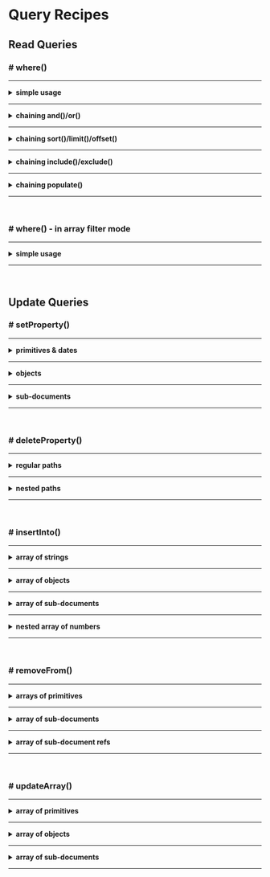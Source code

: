 # Query Recipes

## Read Queries

### \# where() 

------------------------------------------------------

<details>
	<summary><strong>simple usage</strong></summary>
<br>

**simple** 
	
Query in JS:

```js
colRef.where('id = 1')
      .find()
```

Route equivalent:
	
<pre>
/_q/?<strong>where</strong>=id,=,1
</pre>
	
**using type values** 
	
Query in JS:

```js
colRef.where('username != $undefined')
      .find()
```

Route equivalent:
	
<pre>
/_q/?<strong>where</strong>=username,!=,$undefined
</pre>

**nested paths** 
	
Query in JS:

```js
colRef.where('details.isActive = $true')
      .find()
```

Route equivalent:
	
<pre>
/_q/?<strong>where</strong>=details.isActive,=,$true
</pre>
	
**array length property** 
	
Query in JS:

```js
colRef.where('followers.length > 200')
      .find()
```

Route equivalent:
	
<pre>
/_q/?<strong>where</strong>=followers.length,>,200
</pre>

</details>

------------------------------------------------------

<details>
	<summary><strong>chaining and()/or()</strong></summary>
<br>

**simple and()** 
	
Query in JS:

```js
colRef.where('age >= 18')
      .and('username != $undefined')
      .find()
```

Route equivalent:
	
<pre>
/_q/?where=age,>=,18&<strong>where=and</strong>&where=username,!=,$undefined
</pre>
	
**simple or()** 
	
Query in JS:

```js
colRef.where('age >= 18')
      .or('username != $undefined')
      .find()
```

Route equivalent:
	
<pre>
/_q/?where=age,>=,18&<strong>where=or</strong>&where=username,!=,$undefined
</pre>
	

</details>

------------------------------------------------------

<details>
	<summary><strong>chaining sort()/limit()/offset()</strong></summary>
<br>

**sort()** 
	
Query in JS:

```js
colRef.where('balance >= 5000')
      .sort('balance', 'desc')
      .find()
```

Route equivalent:
	
<pre>
/_q/?where=balance,>=,5000&<strong>sortBy=</strong>balance&<strong>sortOrder=desc</strong>
</pre>
	
**limit() & offset()** 
	
Query in JS:

```js
colRef.where('balance >= 5000')
      .limit(30)
      .offset(60)
      .find()
```

Route equivalent:
	
<pre>
/_q/?where=balance,>=,5000&<strong>limit=</strong>30&<strong>offset=</strong>60
</pre>
	

</details>

------------------------------------------------------

<details>
	<summary><strong>chaining include()/exclude()</strong></summary>
<br>

**include()** 
	
Query in JS:

```js
colRef.where('id = 10')
      .include(['firstname', 'lastname', 'age'])
      .find()
```

Route equivalent:
	
<pre>
/_q/?where=id,=,10&<strong>include=</strong>[firstname,lastname,age]
</pre>
	
**exclude()** 
	
Query in JS:

```js
colRef.where('id = 10')
      .exclude(['created_at', 'updated_at'])
      .find()
```

Route equivalent:
	
<pre>
/_q/?where=id,=,10&<strong>exclude=</strong>[created_at,updated_at]
</pre>
	

</details>

------------------------------------------------------

<details>
	<summary><strong>chaining populate()</strong></summary>
<br>

**populate()** 
	
Query in JS:

```js
colRef.where('id = 10')
      .populate(['articles', 'followers'])
      .find()
```

Route equivalent:
	
<pre>
/_q/?where=id,=,10&<strong>populate=</strong>[articles,followers]
</pre>

</details>

------------------------------------------------------

<br>

### \# where() - in array filter mode

------------------------------------------------------

<details>
	<summary><strong>simple usage</strong></summary>
<br>

**array of objects** 
	
Query in JS:

```js
const filterFn = (arr) => arr.filter(title => title === 'Title Not Set')
	
colRef.where('articles', filterFn)
      .find()
```

Route equivalent:
	
<pre>
/_q/?<strong>whereArray</strong>=articles,[title,=,"Title Not Set"]
</pre>
	
**array of primitives** 
	
Query in JS:

```js
const filterFn = (arr) => arr.filter(access => access === 'Editor')
	
colRef.where('privilages', filterFn)
      .find()
```

Route equivalent:
	
<pre>
/_q/?<strong>whereArray</strong>=privilages,[<strong>$item</strong>,=,Editor]
</pre>
	
</details>

------------------------------------------------------

<br>

## Update Queries

### \# setProperty() 

------------------------------------------------------

<details>
	<summary><strong>primitives & dates</strong></summary>
<br>

Schema:
```js
{ 
  name: String,
  age: Number,
  isActive: Boolean,
  activated_date: Date
}
```
**Example 1:** 
	
Query in JS:

```js
colRef.where('id = 1')
      .setProperty('name', 'Brian Adams')
```

Route equivalent:
	
<pre>
/_q/?<strong>where</strong>=id,=,1
</pre>

body:

```JSON
{
    "updateMethod": "setProperty",
    "path": "name",
    "values": "Brian Adams"
}
```
	
**Example 2:** 
	
Query in JS:

```js
const date = new Date('2020-10-10')
colRef.where('id = 1')
      .setProperty('activated_date', date)
```

Route equivalent:
	
<pre>
/_q/?<strong>where</strong>=id,=,1
</pre>

body:

```JSON
{
    "updateMethod": "setProperty",
    "path": "activated_date",
    "values": "2020-10-10T00:00:00.000Z"
}
```
	
</details>

------------------------------------------------------

<details>
	<summary><strong>objects</strong></summary>
<br>

Schema:
```js
{ 
  author: {
    type: String,
    capitalize: true
  },
  bio: {
    title: {
	type: String,
	required: true
    },
    body: {
	type: String,
	minLength: 2
    }
  }
}
```

Query in JS:

```js
authorsRef.where('id = 1')
      .setProperty('bio.title', `This is John's bio`)
```

Route equivalent:
	
<pre>
/_q/?<strong>where</strong>=id,=,1
</pre>

body:

```JSON
{
    "updateMethod": "setProperty",
    "path": "bio.title",
    "values": "This is John's bio"
}
```

</details>

------------------------------------------------------

<details>
	<summary><strong>sub-documents</strong></summary>
<br>

Schema 1: 
```js
{ 
  age: Number,
  email: String
}
```

Schema 2:
```js
const Detail = require('./Detail')

{ 
  username: String,
  detail: Detail
}
```

Query in JS:

```js
authorsRef.where('id = 1')
      .setProperty('detail', { id: 1, age: 21, email: 'john@email.com' })
```

Route equivalent:
	
<pre>
/_q/?<strong>where</strong>=id,=,1
</pre>

body:

```JSON
{
    "updateMethod": "setProperty",
    "path": "detail",
    "values": { 
    	"id": 1, 
	"age": 21, 
	"email": "john@email.com" 
	}
}
```

</details>

------------------------------------------------------

<br>

### \# deleteProperty() 

------------------------------------------------------

<details>
	<summary><strong>regular paths</strong></summary>
<br>

Schema:
```js
{ 
  name: String,
  age: Number,
  activated_date: Date
}
``` 
	
Query in JS:

```js
colRef.where('id = 1')
      .deleteProperty('activated_date')
```

Route equivalent:
	
<pre>
/_q/?<strong>where</strong>=id,=,1
</pre>

body:

```JSON
{
    "updateMethod": "deleteProperty",
    "path": "activated_date",
    "values": ""
}
```
	
</details>

------------------------------------------------------

<details>
	<summary><strong>nested paths</strong></summary>
<br>

Schema:
```js
{ 
  name: String,
  info: {
    age: Number,
    email:String
  }
}
```

Query in JS:

```js
colRef.where('id = 1')
      .deleteProperty('info.age')
```

Route equivalent:
	
<pre>
/_q/?<strong>where</strong>=id,=,1
</pre>

body:

```JSON
{
    "updateMethod": "deleteProperty",
    "path": "info.age",
    "values": ""
}
```

</details>

------------------------------------------------------

<br>

### \# insertInto() 

------------------------------------------------------

<details>
	<summary><strong>array of strings</strong></summary>
<br>

Schema:
```js
{ 
  tagsArr: [String] 
}
```

Query in JS:

```js
colRef.where('id = 2')
      .insertInto('tagsArr', ['tag 1', 'tag 2'])
```

Route equivalent:
	
<pre>
/_q/?<strong>where</strong>=id,=,2
</pre>

body:

```JSON
{
    "updateMethod": "insertInto",
    "path": "tagsArr",
    "values": ["tag 1", "tag 2"]
}
```

</details>

------------------------------------------------------

<details>
	<summary><strong>array of objects</strong></summary>
<br>

Schema:
```js
{ 
  articles: [
      { 
        title: String, 
        content: String 
      }
    ]
}
```

Query in JS:

```js
colRef.where('id = 2')
      .insertInto('articles', [
            { title: 'Article 1', content: 'content 11' },
            { title: 'Article 2', content: 'content 22' }
      ])
```

Route equivalent
	
<pre>
/_q/?<strong>where</strong>=id,=,2
</pre>

body:

```JSON
{
    "updateMethod": "insertInto",
    "path": "nestedArr",
    "values": [
          { "title": "Article 1", "content": "content 11" },
          { "title": "Article 2", "content": "content 22" }
    ]
}
```	
</details>

------------------------------------------------------

<details>
	<summary><strong>array of sub-documents</strong></summary>
<br>

Schema 1:
```js
// Group Schema
{ 
  title: String,
  level: Number,
  isActive: Boolean
}
```
Schema 2:
```js
// Coach Schema
const GroupModel = require('./Group')

{
  name: String,
  groups: [GroupModel]
}
```

Query in JS:

```js
coachesRef.where('id = 5')
      .insertInto('groups', [
        { 
          id: 1, 
          title: 'Group 1', 
          level: 0, 
          isActive: true
          }
      ])
```

Route equivalent
	
<pre>
/_q/?<strong>where</strong>=id,=,5
</pre>

body:

```JSON
{
    "updateMethod": "insertInto",
    "path": "groups",
    "values": [
      {
        "id": 1, 
        "title": "Group 1", 
        "level": 0, 
        "isActive": true
      }
    ]
}
```	
</details>

------------------------------------------------------

<details>
	<summary><strong>nested array of numbers</strong></summary>
<br>

Schema:
```js
{ 
  nestedArr: [[Number]]
}
```

Query in JS:

```js
colRef.where('id = 2')
      .insertInto('nestedArr', [[1,1], [1,2]])
```

Route equivalent
	
<pre>
/_q/?<strong>where</strong>=id,=,2
</pre>

body:

```JSON
{
    "updateMethod": "insertInto",
    "path": "nestedArr",
    "values": [[1,1], [1,2]]
}
```
	
</details>

------------------------------------------------------

<br>

### \# removeFrom() 

------------------------------------------------------

<details>
	<summary><strong>arrays of primitives</strong></summary>
<br>

Schema:
```js
{ 
  numTags: [Number],
  strTags: [String]
}
```
**Example 1:** 
	
Query in JS:

```js
colRef.where('id = 1')
      .removeFrom('numTags', [1999, 2000])
```

Route equivalent:
	
<pre>
/_q/?<strong>where</strong>=id,=,1
</pre>

body:

```JSON
{
    "updateMethod": "removeFrom",
    "path": "numTags",
    "values": [1999, 2000]
}
```
	
**Example 2:** 
	
Query in JS:

```js
colRef.where('id = 1')
      .removeFrom('strTags', ['math', 'science'])
```

Route equivalent:
	
<pre>
/_q/?<strong>where</strong>=id,=,1
</pre>

body:

```JSON
{
    "updateMethod": "removeFrom",
    "path": "strTags",
    "values": ["math", "science"]
}
```
	
</details>

------------------------------------------------------

<details>
	<summary><strong>array of sub-documents</strong></summary>
<br>

Schema 1: 
	
```js
{
  title: String,
  body: String
}	
```
	
Schema 2:
	
```js
const Article = require('./Article')
	
{ 
  author: String,
  articles: [Article]
}
```

Query in JS:

```js
authorsRef.where('id = 1')
      .removeFrom('articles', [5, 6, 7])
```

Route equivalent:
	
<pre>
/_q/?<strong>where</strong>=id,=,1
</pre>

body:

```JSON
{
    "updateMethod": "removeFrom",
    "path": "articles",
    "values": [5, 6, 7]
}
```

</details>

------------------------------------------------------

<details>
	<summary><strong>array of sub-document refs</strong></summary>
<br>

Schema:
	
```js
{ 
  author: String,
  articleRefs: [{
	  collection: 'articles',
	  $ref: Number
	}]
}
```

Query in JS:

```js
authorsRef.where('id = 1')
      .removeFrom('articleRefs', [5,6,7])
```

Route equivalent:
	
<pre>
/_q/?<strong>where</strong>=id,=,1
</pre>

body:

```JSON
{
    "updateMethod": "removeFrom",
    "path": "articleRefs",
    "values": [5, 6, 7]
}
```

</details>

------------------------------------------------------

<br>

### \# updateArray() 

------------------------------------------------------

<details>
	<summary><strong>array of primitives</strong></summary>
<br>

Schema:
```js
{ 
  strArr: [String],
  boolArr: [Boolean]
}
```
**Update all that match** 
	
Query in JS:

```js
colRef.where('id = 1')
      .include(['strArr'])
      .updateArray('$item = "ugly green"', ['royal blue'])
```

Route equivalent:
	
<pre>
/_q/?<strong>where</strong>=id,=,1
</pre>

body:

```JSON
{
    "updateMethod": "updateArray",
    "path": "$item = \"ugly green\"",
    "values": ["royal blue"]
}
```
	
**Update only first match (bool)** 
	
Query in JS:

```js
colRef.where('id = 1')
      .include(['boolArr'])
      .updateArray('$item === $true', [false])
```

Route equivalent:
	
<pre>
/_q/?<strong>where</strong>=id,=,1
</pre>

body:

```JSON
{
    "updateMethod": "updateArray",
    "path": "$item === $true",
    "values": [false]
}
```
	
**Update only first match (numbers)** 
	
Query in JS:

```js
colRef.where('id = 1')
      .include(['numArr'])
      .updateArray('$item === 1999', [2000])
```

Route equivalent:
	
<pre>
/_q/?<strong>where</strong>=id,=,1
</pre>

body:

```JSON
{
    "updateMethod": "updateArray",
    "path": "$item === 1999",
    "values": [2000]
}
```
	
</details>

------------------------------------------------------

<details>
	<summary><strong>array of objects</strong></summary>
<br>

Schema:
```js
{ 
  notes: [{
	noteId: Number,
	title: String,
	message: String
  }],
}
```
	
**update one-to-one (single-path unique identifier)** 
	
Query in JS:

```js
colRef.where('notes.length > 0')
      .include(['notes'])
      .updateArray('noteId', [{ noteId: 1, message: 'This is the first message' },{ noteId: 2, message: 'This is the second message' }])
```

Route equivalent:
	
<pre>
/_q/?<strong>where</strong>=notes.length,>,0
</pre>

body:

```JSON
{
    "updateMethod": "updateArray",
    "path": "noteId",
    "values": [{ "noteId": 1, "message": "This is the first message" },{ "noteId": 2, "message": "This is the second message" }]
}
```
	
**Update first matching item (expression identifier)** 
	
Query in JS:

```js
colRef.where('notes.length > 0')
      .include(['notes'])
      .updateArray('title === "Third Note"', [{ message: 'This is a third message'}])
```

Route equivalent:
	
<pre>
/_q/?<strong>where</strong>=notes.length,>,0
</pre>

body:

```JSON
{
    "updateMethod": "updateArray",
    "path": "title === \"Third Note\"",
    "values": [{ "message": "This is a third message"}]
}
```

</details>

------------------------------------------------------

<details>
	<summary><strong>array of sub-documents</strong></summary>
<br>

Schema 1: 
	
```js
{
  title: String,
  category: String,
  body: String,
  published: Boolean
}	
```
	
Schema 2:
	
```js
const Article = require('./Article')
	
{ 
  author: String,
  articles: [Article]
}
```
	
**update one-to-one (single-path unique identifier - must be "id" for documents)** 
	
Query in JS:

```js
colRef.where('author = "Mark Twain"')
      .include(['articles'])
      .updateArray('id', [{ id: 3, body: 'Edit the body of article 3' },{ id: 5, body: 'Edit the body of article 5' }])
```

Route equivalent:
	
<pre>
/_q/?<strong>where</strong>=author,=,Mark+Twain
</pre>

body:

```JSON
{
    "updateMethod": "updateArray",
    "path": "id",
    "values": [{ "id": 3, "body": "Edit the body of article 3" },{ "id": 5, "body": "Edit the body of article 5" }]
}
```
	
**update all that match (expression identifier)** 
	
Query in JS:

```js
colRef.where('author = "Mark Twain"')
      .include(['articles'])
      .updateArray('category = $undefined', [{ category: 'Fiction' }])
```

Route equivalent:
	
<pre>
/_q/?<strong>where</strong>=author,=,Mark+Twain
</pre>

body:

```JSON
{
    "updateMethod": "updateArray",
    "path": "category = $undefined",
    "values": [{ "category": "Fiction" }]
}
```

**update only the first match (expression identifier)** 
	
Query in JS:

```js
colRef.where('author = "Mark Twain"')
      .include(['articles'])
      .updateArray('published === $false', [{ published: true }])
```

Route equivalent:
	
<pre>
/_q/?<strong>where</strong>=author,=,Mark+Twain
</pre>

body:

```JSON
{
    "updateMethod": "updateArray",
    "path": "published === $false",
    "values": [{ "published": true }]
}
```

</details>

------------------------------------------------------
